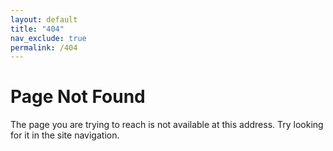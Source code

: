 ```yaml
---
layout: default
title: "404"
nav_exclude: true
permalink: /404
---
```


# Page Not Found
The page you are trying to reach is not available at this address. Try looking for it in the site navigation.
